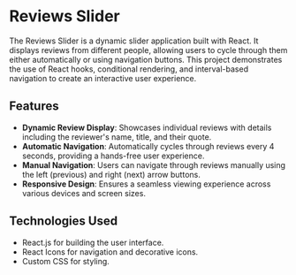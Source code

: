 # Reviews Slider

The Reviews Slider is a dynamic slider application built with React.
It displays reviews from different people, allowing users to cycle through them either automatically or using navigation buttons.
This project demonstrates the use of React hooks, conditional rendering, and interval-based navigation to create an interactive user experience.

## Features

- **Dynamic Review Display**: Showcases individual reviews with details including the reviewer's name, title, and their quote.
- **Automatic Navigation**: Automatically cycles through reviews every 4 seconds, providing a hands-free user experience.
- **Manual Navigation**: Users can navigate through reviews manually using the left (previous) and right (next) arrow buttons.
- **Responsive Design**: Ensures a seamless viewing experience across various devices and screen sizes.

## Technologies Used

- React.js for building the user interface.
- React Icons for navigation and decorative icons.
- Custom CSS for styling.
